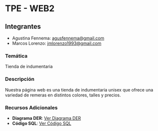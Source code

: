 # TPE - WEB2

## Integrantes
- Agustina Fennema: [agusfennema@gmail.com](mailto:agusfennema@gmail.com)
- Marcos Lorenzo: [jmlorenzo1993@gmail.com](mailto:jmlorenzo1993@gmail.com)

### Temática
Tienda de indumentaria

### Descripción
Nuestra página web es una tienda de indumentaria unisex que ofrece una variedad de remeras en distintos colores, talles y precios.

### Recursos Adicionales
- **Diagrama DER**: [Ver Diagrama DER](https://raw.githubusercontent.com/agusfennema/TPE---WEB2-/main/DiagramaDER-Web2.png)
- **Código SQL**: [Ver Código SQL](https://raw.githubusercontent.com/agusfennema/TPE---WEB2-/main/comercial.sql)
